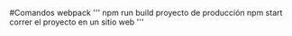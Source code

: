 #Comandos webpack
'''
 npm run build proyecto de producción 
 npm start correr el proyecto en un sitio web
'''